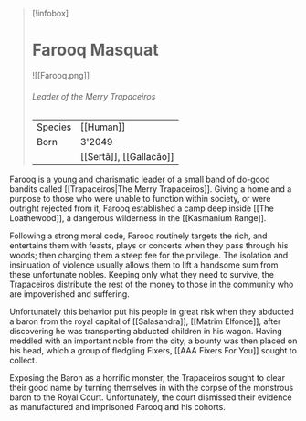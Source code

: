 > [!infobox]
> # Farooq Masquat
> ![[Farooq.png]]
> ###### *Leader of the Merry Trapaceiros*
> |   |   |
> | ---- | ---- |
> | Species | [[Human]] |
> | Born | 3'2049 |
> |  | [[Sertã]], [[Gallacão]] |
>

Farooq is a young and charismatic leader of a small band of do-good bandits called [[Trapaceiros|The Merry Trapaceiros]]. Giving a home and a purpose to those who were unable to function within society, or were outright rejected from it, Farooq established a camp deep inside [[The Loathewood]], a dangerous wilderness in the [[Kasmanium Range]].

Following a strong moral code, Farooq routinely targets the rich, and entertains them with feasts, plays or concerts when they pass through his woods; then charging them a steep fee for the privilege. The isolation and insinuation of violence usually allows them to lift a handsome sum from these unfortunate nobles. Keeping only what they need to survive, the Trapaceiros distribute the rest of the money to those in the community who are impoverished and suffering.

Unfortunately this behavior put his people in great risk when they abducted a baron from the royal capital of [[Salasandra]], [[Matrim Elfonce]], after discovering he was transporting abducted children in his wagon. Having meddled with an important noble from the city, a bounty was then placed on his head, which a group of fledgling Fixers, [[AAA Fixers For You]] sought to collect.

Exposing the Baron as a horrific monster, the Trapaceiros sought to clear their good name by turning themselves in with the corpse of the monstrous baron  to the Royal Court. Unfortunately, the court dismissed their evidence as manufactured and imprisoned Farooq and his cohorts.